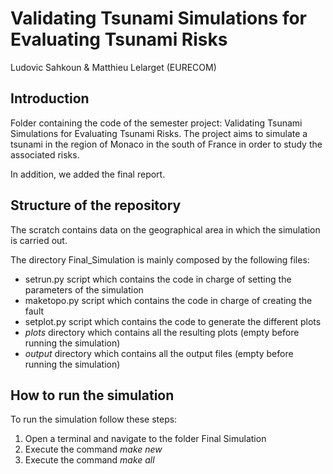 # Validating Tsunami Simulations for Evaluating Tsunami Risks
Ludovic Sahkoun & Matthieu Lelarget (EURECOM)

## Introduction
Folder containing the code of the semester project: Validating Tsunami Simulations for Evaluating Tsunami Risks.
The project aims to simulate a tsunami in the region of Monaco in the south of France in order to study the associated risks.

In addition, we added the final report.

## Structure of the repository

The scratch contains data on the geographical area in which the simulation is carried out.

The directory Final_Simulation is mainly composed by the following files:
  - setrun.py script which contains the code in charge of setting the parameters of the simulation
  - maketopo.py script which contains the code in charge of creating the fault
  - setplot.py script which contains the code to generate the different plots
  - _plots_ directory which contains all the resulting plots (empty before running the simulation)
  - _output_ directory which contains all the output files (empty before running the simulation)


## How to run the simulation
To run the simulation follow these steps:
  1. Open a terminal and navigate to the folder Final Simulation
  2. Execute the command _make new_
  3. Execute the command _make all_


